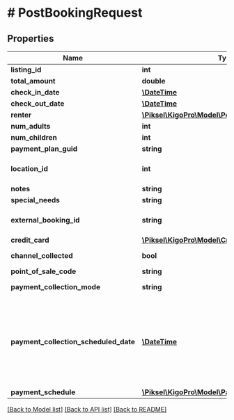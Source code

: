 # # PostBookingRequest

## Properties

Name | Type | Description | Notes
------------ | ------------- | ------------- | -------------
**listing_id** | **int** | Listing ID | 
**total_amount** | **double** | Total Amount | 
**check_in_date** | [**\DateTime**](\DateTime.md) | Check In Date | 
**check_out_date** | [**\DateTime**](\DateTime.md) | Check Out Date | 
**renter** | [**\Piksel\KigoPro\Model\PostPersonRequest**](PostPersonRequest.md) |  | 
**num_adults** | **int** | Number of Adults | 
**num_children** | **int** | Number of Children | [optional] 
**payment_plan_guid** | **string** | Payment Plan Guid | [optional] 
**location_id** | **int** | Location ID. If passed, the system will be forced to use this. | [optional] 
**notes** | **string** | Notes | [optional] 
**special_needs** | **string** | Special Needs | [optional] 
**external_booking_id** | **string** | External identifier set by the Channel (KVRS AltID) | [optional] 
**credit_card** | [**\Piksel\KigoPro\Model\CreditCard**](CreditCard.md) |  | [optional] 
**channel_collected** | **bool** | Tells if the channel will process the payments | [optional] 
**point_of_sale_code** | **string** | Point of Sale (code) | [optional] 
**payment_collection_mode** | **string** | Defines how the booking will be paid | [optional] 
**payment_collection_scheduled_date** | [**\DateTime**](\DateTime.md) | If PaymentCollectionMode is VirtualCC then the money will be released on this date.  So we have to schedule the transaction to this date or fall back to the payment plan if it&#39;s not provided. | [optional] 
**payment_schedule** | [**\Piksel\KigoPro\Model\PaymentScheduleRequest**](PaymentScheduleRequest.md) |  | [optional] 

[[Back to Model list]](../../README.md#documentation-for-models) [[Back to API list]](../../README.md#documentation-for-api-endpoints) [[Back to README]](../../README.md)


